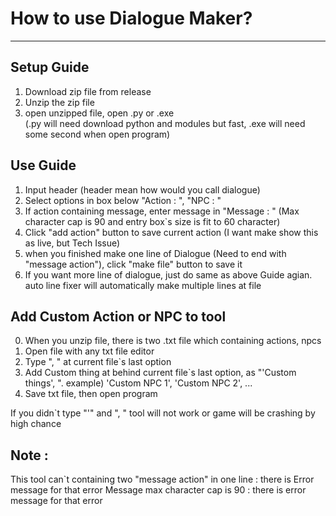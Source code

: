 # How to use Dialogue Maker?

------


## Setup Guide

1. Download zip file from release
2. Unzip the zip file
3. open unzipped file, open .py or .exe  
(.py will need download python and modules but fast, .exe will need some second when open program)


## Use Guide

1. Input header (header mean how would you call dialogue)
2. Select options in box below "Action : ", "NPC : "
3. If action containing message, enter message in "Message : " (Max character cap is 90 and entry box`s size is fit to 60 character) 
4. Click "add action" button to save current action (I want make show this as live, but Tech Issue)
5. when you finished make one line of Dialogue (Need to end with "message action"), click "make file" button to save it
6. If you want more line of dialogue, just do same as above Guide agian. auto line fixer will automatically make multiple lines at file


## Add Custom Action or NPC to tool

0. When you unzip file, there is two .txt file which containing actions, npcs
1. Open file with any txt file editor
2. Type ", " at current file`s last option
3. Add Custom thing at behind current file`s last option, as "'Custom things', ". example) 'Custom NPC 1', 'Custom NPC 2', ...
4. Save txt file, then open program

If you didn`t type "'" and ", " tool will not work or game will be crashing by high chance


## Note :  
This tool can`t containing two "message action" in one line : there is Error message for that error
Message max character cap is 90 : there is error message for that error